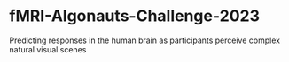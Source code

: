 # fMRI-Algonauts-Challenge-2023
Predicting responses in the human brain as participants perceive complex natural visual scenes
